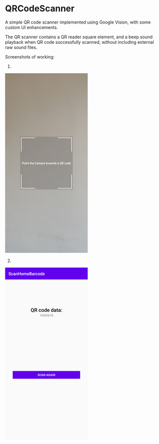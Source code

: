 # QRCodeScanner
A simple QR code scanner implemented using Google Vision, with some custom UI enhancements.

The QR scanner contains a QR reader square element, and a beep sound playback when QR code successfully scanned, without including external raw sound files.

Screenshots of working:

1.
![First screen](https://github.com/Divya0319/QRCodeScanner/blob/master/screenshots/point_camera_ss.png)


2.
![Second screen](https://github.com/Divya0319/QRCodeScanner/blob/master/screenshots/scanned_qr_data_ss.png)

